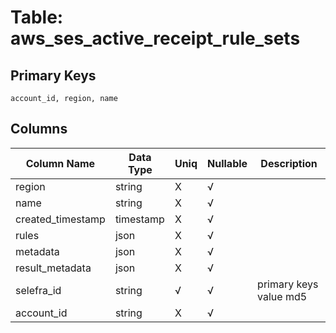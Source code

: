 # Table: aws_ses_active_receipt_rule_sets

## Primary Keys 

```
account_id, region, name
```


## Columns 

|  Column Name   |  Data Type  | Uniq | Nullable | Description | 
|  ----  | ----  | ----  | ----  | ---- | 
| region | string | X | √ |  | 
| name | string | X | √ |  | 
| created_timestamp | timestamp | X | √ |  | 
| rules | json | X | √ |  | 
| metadata | json | X | √ |  | 
| result_metadata | json | X | √ |  | 
| selefra_id | string | √ | √ | primary keys value md5 | 
| account_id | string | X | √ |  | 



